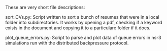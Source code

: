 These are very short file descriptions:

sort_CVs.py:
  Script written to sort a bunch of resumes that were in a local folder into subdirectories.
  It works by opening a pdf, checking if a keyword exists in the document and copying it to a 
  particulare folder if it does.  

plot_queue_errors.py:
  Script to parse and plot data of queue errors in ns-3 simulations run with the distributed backpressure protocol.


